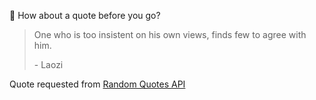 📣 How about a quote before you go?

> One who is too insistent on his own views, finds few to agree with him.
>
> <p>- Laozi</p>

Quote requested from [Random Quotes API](https://github.com/lukePeavey/quotable)
